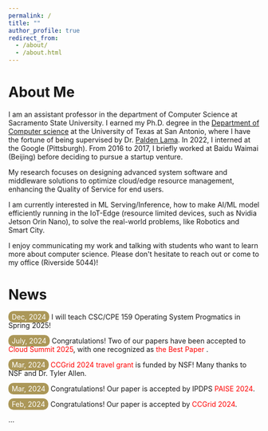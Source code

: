 ```yaml
---
permalink: /
title: ""
author_profile: true
redirect_from: 
  - /about/
  - /about.html
---
```

About Me
====
I am an assistant professor in the department of Computer Science at Sacramento State University. I earned my Ph.D. degree in the [Department of Computer science](https://cs.utsa.edu/) at the University of Texas at San Antonio, where I have the fortune of being supervised by Dr. [Palden Lama](http://www.cs.utsa.edu/~plama/). In 2022, I interned at the Google (Pittsburgh). From 2016 to 2017, I briefly worked at Baidu Waimai (Beijing) before deciding to pursue a startup venture.

My research focuses on designing advanced system software and middleware solutions to optimize cloud/edge resource management, enhancing the Quality of Service for end users. 

I am currently interested in ML Serving/Inference, how to make AI/ML model efficiently running in the IoT-Edge (resource limited devices, such as Nvidia Jetson Orin Nano), to solve the real-world problems, like Robotics and Smart City. 

I enjoy communicating my work and talking with students who want to learn more about computer science. Please don't hesitate to reach out or come to my office (Riverside 5044)!

News
====
<span style="padding: 2pt 5pt; border-radius: 10px; color: white; background-color: #AB9758;">Dec, 2024</span> I will teach CSC/CPE 159 Operating System Progmatics in Spring 2025! 

<span style="padding: 2pt 5pt; border-radius: 10px; color: white; background-color: #AB9758;">July, 2024</span> Congratulations! Two of our papers have been accepted to <span style="color: red;"> Cloud Summit 2025</span>, with one recognized as <span style="color: red;">the Best Paper </span>.

<span style="padding: 2pt 5pt; border-radius: 10px; color: white; background-color: #AB9758;">Mar, 2024</span> <span style="color: red;">CCGrid 2024 travel grant</span> is funded by NSF! Many thanks to NSF and Dr. Tyler Allen.

<span style="padding: 2pt 5pt; border-radius: 10px; color: white; background-color: #AB9758;">Mar, 2024</span> Congratulations! Our paper is accepted by IPDPS <span style="color: red;">PAISE 2024</span>.

<span style="padding: 2pt 5pt; border-radius: 10px; color: white; background-color: #AB9758;">Feb, 2024</span> Congratulations! Our paper is accepted by <span style="color: red;">CCGrid 2024</span>.

<span>...</span>
